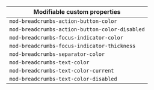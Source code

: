 | Modifiable custom properties                   |
| ---------------------------------------------- |
| `mod-breadcrumbs-action-button-color`          |
| `mod-breadcrumbs-action-button-color-disabled` |
| `mod-breadcrumbs-focus-indicator-color`        |
| `mod-breadcrumbs-focus-indicator-thickness`    |
| `mod-breadcrumbs-separator-color`              |
| `mod-breadcrumbs-text-color`                   |
| `mod-breadcrumbs-text-color-current`           |
| `mod-breadcrumbs-text-color-disabled`          |
